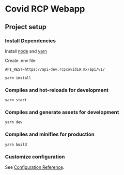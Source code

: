 # Covid RCP Webapp


## Project setup

### Install Dependencies

Install [node](https://nodejs.org/en/) and [yarn](https://yarnpkg.com/getting-started/install)

Create .env file

```
API_REST=https://api-dev.rcpcovid19.mx/api/v1/
```

```
yarn install
```

### Compiles and hot-reloads for development
```
yarn start
```

### Compiles and generate assets for development
```
yarn dev
```

### Compiles and minifies for production
```
yarn build
```

### Customize configuration
See [Configuration Reference](https://cli.vuejs.org/config/).
